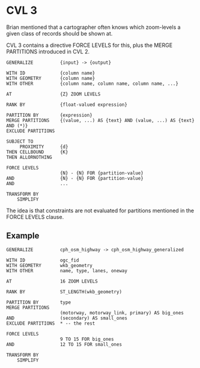 # CVL 3

Brian mentioned that a cartographer often knows which zoom-levels a given class of records should be shown at. 

CVL 3 contains a directive FORCE LEVELS for this, plus the MERGE PARTITIONS introduced in CVL 2.

```cvl
GENERALIZE 			{input} -> {output} 

WITH ID 			{column name}
WITH GEOMETRY		{column name}
WITH OTHER			{column name, column name, column name, ...}

AT  				{Z} ZOOM LEVELS

RANK BY 			{float-valued expression}

PARTITION BY 		{expression}
MERGE PARTITIONS	{(value, ...) AS {text} AND (value, ...) AS {text} AND (*)}
EXCLUDE PARTITIONS

SUBJECT TO 
     PROXIMITY 		{d} 
THEN CELLBOUND 		{K} 
THEN ALLORNOTHING

FORCE LEVELS
					{N} - {N} FOR {partition-value}
AND 				{N} - {N} FOR {partition-value}
AND 				...

TRANSFORM BY
	SIMPLIFY
```

The idea is that constraints are not evaluated for partitions mentioned in the FORCE LEVELS clause.

## Example

```cvl
GENERALIZE          cph_osm_highway -> cph_osm_highway_generalized

WITH ID             ogc_fid
WITH GEOMETRY       wkb_geometry
WITH OTHER          name, type, lanes, oneway

AT                  16 ZOOM LEVELS

RANK BY             ST_LENGTH(wkb_geometry)

PARTITION BY        type
MERGE PARTITIONS    
					(motorway, motorway_link, primary) AS big_ones
AND 				(secondary) AS small_ones
EXCLUDE PARTITIONS	* -- the rest

FORCE LEVELS
                    9 TO 15 FOR big_ones
AND                 12 TO 15 FOR small_ones

TRANSFORM BY
    SIMPLIFY
```